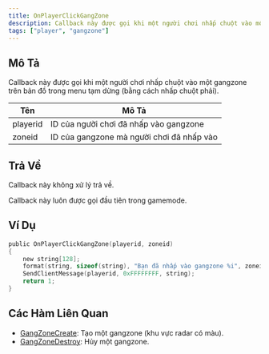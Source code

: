 ```yaml
---
title: OnPlayerClickGangZone
description: Callback này được gọi khi một người chơi nhấp chuột vào một gangzone trên bản đồ trong menu tạm dừng (bằng cách nhấp chuột phải).
tags: ["player", "gangzone"]
---
```


<VersionWarn name='callback' version='omp v1.1.0.2612' />

## Mô Tả

Callback này được gọi khi một người chơi nhấp chuột vào một gangzone trên bản đồ trong menu tạm dừng (bằng cách nhấp chuột phải).

| Tên       | Mô Tả                                                                           |
|-----------|---------------------------------------------------------------------------------|
| playerid  | ID của người chơi đã nhấp vào gangzone                                           |
| zoneid    | ID của gangzone mà người chơi đã nhấp vào                                         |

## Trả Về

Callback này không xử lý trả về.

Callback này luôn được gọi đầu tiên trong gamemode.

## Ví Dụ

```c
public OnPlayerClickGangZone(playerid, zoneid)
{
    new string[128];
    format(string, sizeof(string), "Bạn đã nhấp vào gangzone %i", zoneid);
    SendClientMessage(playerid, 0xFFFFFFFF, string);
    return 1;
}
```

## Các Hàm Liên Quan

- [GangZoneCreate](../functions/GangZoneCreate): Tạo một gangzone (khu vực radar có màu).
- [GangZoneDestroy](../functions/GangZoneDestroy): Hủy một gangzone.
